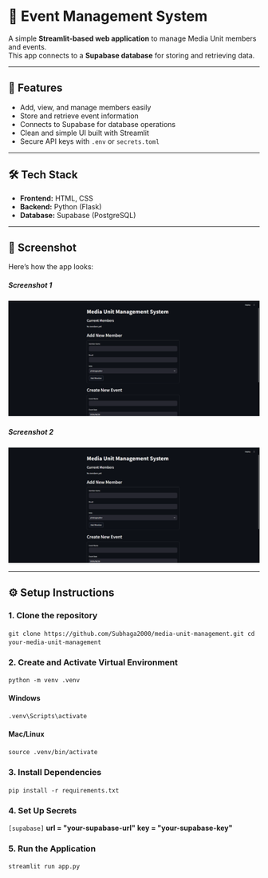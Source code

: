 # 🎉 Event Management System  

A simple **Streamlit-based web application** to manage Media Unit members and events.  
This app connects to a **Supabase database** for storing and retrieving data.

---

## 🚀 Features  
- Add, view, and manage members easily  
- Store and retrieve event information  
- Connects to Supabase for database operations  
- Clean and simple UI built with Streamlit  
- Secure API keys with `.env` or `secrets.toml`  

---

## 🛠️ Tech Stack  
- **Frontend:** HTML, CSS  
- **Backend:** Python (Flask)  
- **Database:** Supabase (PostgreSQL)  

---

## 📸 Screenshot  

Here’s how the app looks:  

##### Screenshot 1
![Screenshot 1](assets/1.png)

##### Screenshot 2
![Screenshot 2](assets/1.png)

---

## ⚙️ Setup Instructions  

### 1. Clone the repository  

`git clone https://github.com/Subhaga2000/media-unit-management.git
cd your-media-unit-management`

### 2. Create and Activate Virtual Environment

`python -m venv .venv`
#### Windows
`.venv\Scripts\activate`
#### Mac/Linux
`source .venv/bin/activate`

### 3. Install Dependencies

`pip install -r requirements.txt`

### 4. Set Up Secrets

`[supabase]`
**url = "your-supabase-url"**
**key = "your-supabase-key"**


### 5. Run the Application

`streamlit run app.py`




